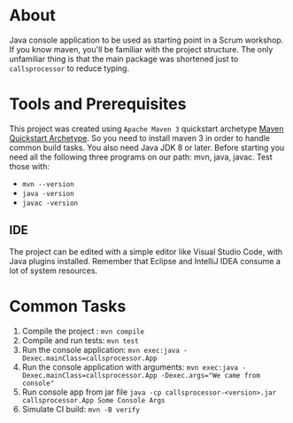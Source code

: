 # About #

Java console application to be used as starting point in a Scrum workshop. If you know maven, you'll be familiar with the project structure. The only unfamiliar thing is that the main package was shortened just to `callsprocessor` to reduce typing.

# Tools and Prerequisites #
This project was created using `Apache Maven 3` quickstart archetype [Maven Quickstart Archetype](https://maven.apache.org/archetypes/maven-archetype-quickstart/). So you need to install maven 3 in order to handle common build tasks. You also need Java JDK 8 or later. Before starting you need all the following three programs on our path: mvn, java, javac. Test those with:
* `mvn --version`
* `java -version`
* `javac -version`

## IDE ##
The project can be edited with a simple editor like Visual Studio Code, with Java plugins installed. Remember that Eclipse and IntelliJ IDEA consume a lot of system resources.

# Common Tasks #

1. Compile the project : `mvn compile`
2. Compile and run tests: `mvn test`
3. Run the console application: `mvn exec:java -Dexec.mainClass=callsprocessor.App`
4. Run the console application with arguments: `mvn exec:java -Dexec.mainClass=callsprocessor.App -Dexec.args="We came from console"`
5. Run console app from jar file `java -cp callsprocessor-<version>.jar callsprocessor.App Some Console Args`
6. Simulate CI build: `mvn -B verify`